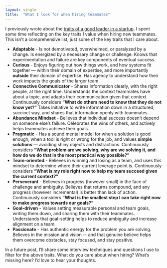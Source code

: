 ```yaml
---
layout: single
title:  "What I look for when hiring teammates"
---
```


I previously wrote about the [traits of a good leader in a startup](/2024/04/26/leadership-in-startup-companies.html). I spent some time reflecting on the key traits I value when hiring new teammates. This isn’t a comprehensive list, just some of the key traits that I care about. 

- **Adaptable** - Is not demotivated, overwhelmed, or paralyzed by a change. Is energized by a necessary change or challenge. Knows that experimentation and failure are key components of eventual success.
- **Curious** - Enjoys figuring out how things work, and how systems fit together — within their domain of expertise, and more importantly **outside** their domain of expertise. Has agency to understand how their work impacts the goals of the larger team.
- **Connective Communicator**  - Shares information clearly, with the right people, at the right time. Understands the context teammates have about a topic, and adapts their communication given that context. Continuously considers **“What do others need to know that they do not know yet?”** Takes initiative to write information down in a structured, succinct way, and shares that information openly with teammates.
- **Abundance Mindset** - Believes that individual success doesn’t depend on someone else’s failure. Celebrates the wins of others, and actively helps teammates achieve their goals.
- **Pragmatic** - Has a sound mental model for when a solution is good enough, when a tool is right or wrong for the job, and values **simple solutions** — avoiding shiny objects and distractions. Continuously considers **“What problem are we solving, why are we solving it, and how do we do that in the most practical way possible?”**
- **Team-oriented** - Believes in winning and losing as a team, and uses this mindset to determine where their current leverage point is. Continuously considers **“What is my role right now to help my team succeed given the current context?”**
- **Perseverant** - Believes in progress (however small) in the face of challenge and ambiguity. Believes that returns compound, and any progress (however incremental) is better than lack of action. Continuously considers **“What is the smallest step I can take right now to make progress towards our goals?”**
- **Goal-driven** - Values setting measurable personal and team goals, writing them down, and sharing them with their teammates. Understands that goal-setting helps to reduce ambiguity and increase alignment on a team.
- **Passionate** - Has authentic energy for the problem you are solving. Believes in the mission and vision -- and that genuine believe helps them overcome obstacles, stay focused, and stay positive.

In a future post, I’ll share some interview techniques and questions I use to filter for the above traits. What do you care about when hiring? What’s missing here? I’d love to hear your thoughts.
